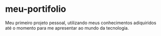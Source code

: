 # meu-portifolio
 Meu primeiro projeto pessoal, utilizando meus conhecimentos adiquiridos até o momento para me apresentar ao mundo da tecnologia.
